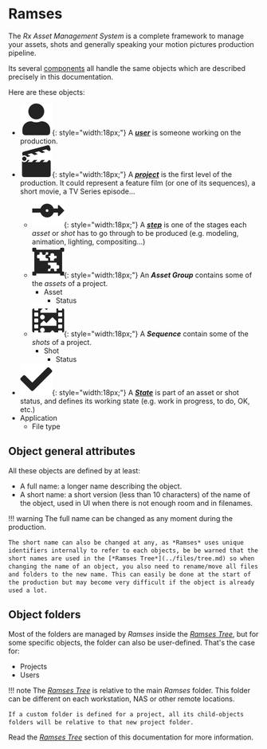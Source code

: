 # Ramses

The *Rx Asset Management System* is a complete framework to manage your assets, shots and generally speaking your motion pictures production pipeline.

Its several [components](../components/index.md) all handle the same objects which are described precisely in this documentation.

Here are these objects:

- ![](../img/icons/user_sl.svg){: style="width:18px;"} A [***user***](users.md) is someone working on the production.
- ![](../img/icons/cinema-movie_sl.svg){: style="width:18px;"} A [***project***](projects.md) is the first level of the production. It could represent a feature film (or one of its sequences), a short movie, a TV Series episode...
    - ![](../img/icons/step-node_sl.svg){: style="width:18px;"} A [***step***](steps.md) is one of the stages each *asset* or *shot* has to go through to be produced (e.g. modeling, animation, lighting, compositing...)
    - ![](../img/icons/assets-properties-group_sd.svg){: style="width:18px;"} An ***Asset Group*** contains some of the *assets* of a project.
        - Asset
            - Status
    - ![](../img/icons/shots-frames_sd.svg){: style="width:18px;"} A ***Sequence*** contain some of the *shots* of a project.
        - Shot
            - Status
- ![](../img/icons/state.svg){: style="width:18px;"} A [***State***](states.md) is part of an asset or shot status, and defines its working state (e.g. work in progress, to do, OK, etc.)
- Application
    - File type

## Object general attributes

All these objects are defined by at least:

- A full name: a longer name describing the object.
- A short name: a short version (less than 10 characters) of the name of the object, used in UI when there is not enough room and in filenames.

!!! warning
    The full name can be changed as any moment during the production.

    The short name can also be changed at any, as *Ramses* uses unique identifiers internally to refer to each objects, be be warned that the short names are used in the [*Ramses Tree*](../files/tree.md) so when changing the name of an object, you also need to rename/move all files and folders to the new name. This can easily be done at the start of the production but may become very difficult if the object is already used a lot.

## Object folders

Most of the folders are managed by *Ramses* inside the [*Ramses Tree*](../files/tree.md), but for some specific objects, the folder can also be user-defined. That's the case for:

- Projects
- Users

!!! note
    The [*Ramses Tree*](../files/tree.md) is relative to the main *Ramses* folder. This folder can be different on each workstation, NAS or other remote locations.
    
    If a custom folder is defined for a project, all its child-objects folders will be relative to that new project folder.

Read the [*Ramses Tree*](../files/tree.md) section of this documentation for more information.
